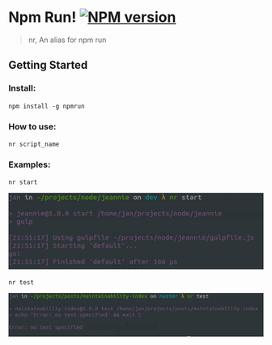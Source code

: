 # Npm Run! [![NPM version][npm-image]][npm-url]

> nr, An alias for npm run

## Getting Started

### Install:

```
npm install -g npmrun
```

### How to use:

```
nr script_name
```

### Examples:

```
nr start
```

![nr start](docs/images/nr_start.png)

```
nr test
```

![nr test](docs/images/nr_test.png)


[downloads-image]: http://img.shields.io/npm/dm/npmrun.svg
[npm-url]: https://www.npmjs.org/package/npmrun
[npm-image]: http://img.shields.io/npm/v/npmrun.svg

